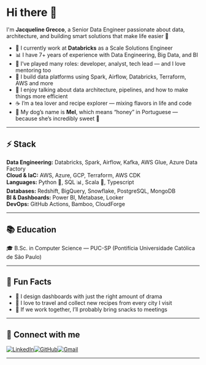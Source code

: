 # Hi there 👋

I'm **Jacqueline Grecco**, a Senior Data Engineer passionate about data, architecture, and building smart solutions that make life easier 🚀

- 💼 I currently work at **Databricks** as a Scale Solutions Engineer
- 📊 I have 7+ years of experience with Data Engineering, Big Data, and BI
- 🧠 I’ve played many roles: developer, analyst, tech lead — and I love mentoring too
- 🔧 I build data platforms using Spark, Airflow, Databricks, Terraform, AWS and more
- 💬 I enjoy talking about data architecture, pipelines, and how to make things more efficient
- ☕ I’m a tea lover and recipe explorer — mixing flavors in life and code
- 🐶 My dog’s name is **Mel**, which means “honey” in Portuguese — because she’s incredibly sweet 🍯

---

## ⚡ Stack

**Data Engineering:** Databricks, Spark, Airflow, Kafka, AWS Glue, Azure Data Factory  
**Cloud & IaC:** AWS, Azure, GCP, Terraform, AWS CDK  
**Languages:** Python 🐍, SQL 📊, Scala 🔁, Typescript  
**Databases:** Redshift, BigQuery, Snowflake, PostgreSQL, MongoDB  
**BI & Dashboards:** Power BI, Metabase, Looker  
**DevOps:** GitHub Actions, Bamboo, CloudForge  

---

## 📚 Education

🎓 B.Sc. in Computer Science — PUC-SP (Pontifícia Universidade Católica de São Paulo)

---

## 🌱 Fun Facts

- 🎨 I design dashboards with just the right amount of drama
- 🧳 I love to travel and collect new recipes from every city I visit
- 🍷 If we work together, I’ll probably bring snacks to meetings

---

## 🔗 Connect with me

[![LinkedIn](https://img.shields.io/badge/-LinkedIn-0A66C2?style=for-the-badge&logo=linkedin&logoColor=white)](https://www.linkedin.com/in/jacqueline-pires-grecco/)[![GitHub](https://img.shields.io/badge/-GitHub-181717?style=for-the-badge&logo=github&logoColor=white)](https://github.com/JacquelineGrecco/)[![Gmail](https://img.shields.io/badge/-Gmail-EA4335?style=for-the-badge&logo=gmail&logoColor=white)](mailto:grecco.jacquelinejoy01@gmail.com/)


---





<!--
**JacquelineGrecco/JacquelineGrecco** is a ✨ _special_ ✨ repository because its `README.md` (this file) appears on your GitHub profile.

Here are some ideas to get you started:

- 🔭 I’m currently working on ...
- 🌱 I’m currently learning ...
- 👯 I’m looking to collaborate on ...
- 🤔 I’m looking for help with ...
- 💬 Ask me about ...
- 📫 How to reach me: ...
- 😄 Pronouns: ...
- ⚡ Fun fact: ...
-->
